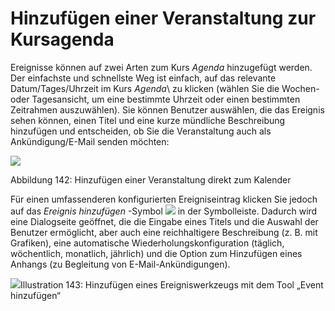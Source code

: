
# Hinzufügen einer Veranstaltung zur Kursagenda

Ereignisse können auf zwei Arten zum Kurs _Agenda_ hinzugefügt werden. Der einfachste und schnellste Weg ist einfach, auf das relevante Datum/Tages/Uhrzeit im Kurs _Agenda_\ zu klicken (wählen Sie die Wochen- oder Tagesansicht, um eine bestimmte Uhrzeit oder einen bestimmten Zeitrahmen auszuwählen\). Sie können Benutzer auswählen, die das Ereignis sehen können, einen Titel und eine kurze mündliche Beschreibung hinzufügen und entscheiden, ob Sie die Veranstaltung auch als Ankündigung/E-Mail senden möchten:

![](../../.gitbook/assets/graphics265%20%281%29.png)

Abbildung 142: Hinzufügen einer Veranstaltung direkt zum Kalender

Für einen umfassenderen konfigurierten Ereigniseintrag klicken Sie jedoch auf das _Ereignis hinzufügen_ -Symbol ![](../../.gitbook/assets/graphics262%20%283%29.png) in der Symbolleiste. Dadurch wird eine Dialogseite geöffnet, die die Eingabe eines Titels und die Auswahl der Benutzer ermöglicht, aber auch eine reichhaltigere Beschreibung \(z. B. mit Grafiken\), eine automatische Wiederholungskonfiguration \(täglich, wöchentlich, monatlich, jährlich\) und die Option zum Hinzufügen eines Anhangs \(zu Begleitung von E-Mail-Ankündigungen\).

![](../../.gitbook/assets/graphics266%20%281%29.png)Illustration 143: Hinzufügen eines Ereigniswerkzeugs mit dem Tool „Event hinzufügen“